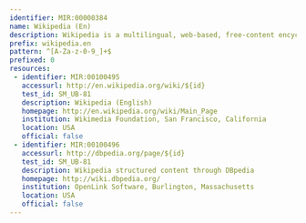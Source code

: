```yaml
---
identifier: MIR:00000384
name: Wikipedia (En)
description: Wikipedia is a multilingual, web-based, free-content encyclopedia project based on an openly editable model. It is written collaboratively by largely anonymous Internet volunteers who write without pay.
prefix: wikipedia.en
pattern: ^[A-Za-z-0-9_]+$
prefixed: 0
resources:
 - identifier: MIR:00100495
   accessurl: http://en.wikipedia.org/wiki/${id}
   test_id: SM_UB-81
   description: Wikipedia (English)
   homepage: http://en.wikipedia.org/wiki/Main_Page
   institution: Wikimedia Foundation, San Francisco, California
   location: USA
   official: false
 - identifier: MIR:00100496
   accessurl: http://dbpedia.org/page/${id}
   test_id: SM_UB-81
   description: Wikipedia structured content through DBpedia
   homepage: http://wiki.dbpedia.org/
   institution: OpenLink Software, Burlington, Massachusetts
   location: USA
   official: false
---
```

